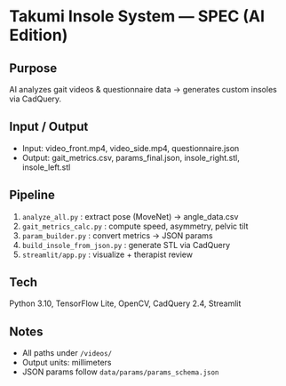 # Takumi Insole System — SPEC (AI Edition)

## Purpose
AI analyzes gait videos & questionnaire data → generates custom insoles via CadQuery.

## Input / Output
- Input: video_front.mp4, video_side.mp4, questionnaire.json
- Output: gait_metrics.csv, params_final.json, insole_right.stl, insole_left.stl

## Pipeline
1. `analyze_all.py` : extract pose (MoveNet) → angle_data.csv  
2. `gait_metrics_calc.py` : compute speed, asymmetry, pelvic tilt  
3. `param_builder.py` : convert metrics → JSON params  
4. `build_insole_from_json.py` : generate STL via CadQuery  
5. `streamlit/app.py` : visualize + therapist review

## Tech
Python 3.10, TensorFlow Lite, OpenCV, CadQuery 2.4, Streamlit

## Notes
- All paths under `/videos/`  
- Output units: millimeters  
- JSON params follow `data/params/params_schema.json`
